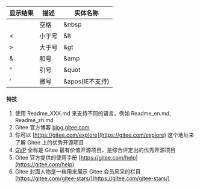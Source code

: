 | 显示结果 | 描述   | 实体名称        |
| -------- | ------ | --------------- |
|          | 空格   | &nbsp           |
| <        | 小于号 | &lt             |
| >        | 大于号 | &gt             |
| &        | 和号   | &amp            |
| "        | 引号   | &quot           |
| '        | 撇号   | &apos(IE不支持) |

#### 特技

1.  使用 Readme\_XXX.md 来支持不同的语言，例如 Readme\_en.md, Readme\_zh.md
2.  Gitee 官方博客 [blog.gitee.com](https://blog.gitee.com)
3.  你可以 [https://gitee.com/explore](https://gitee.com/explore) 这个地址来了解 Gitee 上的优秀开源项目
4.  [GVP](https://gitee.com/gvp) 全称是 Gitee 最有价值开源项目，是综合评定出的优秀开源项目
5.  Gitee 官方提供的使用手册 [https://gitee.com/help](https://gitee.com/help)
6.  Gitee 封面人物是一档用来展示 Gitee 会员风采的栏目 [https://gitee.com/gitee-stars/](https://gitee.com/gitee-stars/)
